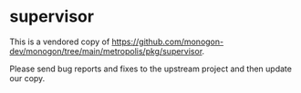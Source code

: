 # supervisor

This is a vendored copy of
https://github.com/monogon-dev/monogon/tree/main/metropolis/pkg/supervisor.

Please send bug reports and fixes to the upstream project and 
then update our copy.

